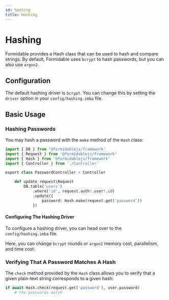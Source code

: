 ```yaml
---
id: hashing
title: Hashing
---
```


# Hashing

Formidable provides a Hash class that can be used to hash and compare strings. By default, Formidable uses `bcrypt` to hash passwords, but you can also use `argon2`.

## Configuration

The default hashing driver is `bcrypt`. You can change this by setting the `driver` option in your `config/hashing.imba` file.

## Basic Usage

### Hashing Passwords

You may hash a password with the `make` method of the `Hash` class:

```py title="app/Http/Controllers/PasswordController.imba" {12}
import { DB } from '@formidablejs/framework'
import { Request } from '@formidablejs/framework'
import { Hash } from '@formidablejs/framework'
import { Controller } from './Controller'

export class PasswordController < Controller

	def update request\Request
		DB.table('users')
			.where('id', request.auth!.user!.id)
			.update({
				password: Hash.make(request.get('password'))
			})

```

#### Configuring The Hashing Driver

To configure a hashing driver, you can head over to the `config/hashing.imba` file.

Here, you can change `bcrypt` rounds or `argon2` memory cost, parallelism, and time cost.

### Verifying That A Password Matches A Hash

The `check` method provided by the `Hash` class allows you to verify that a given plain-text string corresponds to a given hash:

```py
if await Hash.check(request.get('password'), user.password)
	# the passwords match
```

